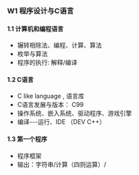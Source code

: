 ### W1 程序设计与C语言
#### 1.1 计算机和编程语言
 - 辗转相除法、编程、计算、算法
 - 枚举与算法
 - 程序的执行: 解释/编译
#### 1.2 C语言
 - C like language ,  语言库
 - C语言发展与版本： C99
 - 操作系统、嵌入系统、驱动程序、游戏引擎
 - 编译---运行、IDE  （DEV C++）
#### 1.3 第一个程序
 - 程序框架
 - 输出：字符串/计算（四则运算）/